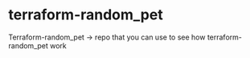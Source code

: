 # terraform-random_pet
Terraform-random_pet -> repo that you can use to see how terraform-random_pet work
